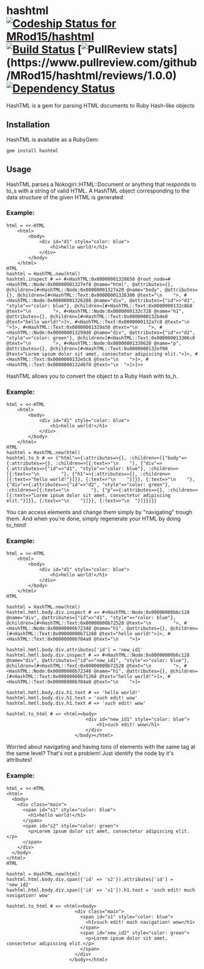 hashtml [ ![Codeship Status for MRod15/hashtml](https://codeship.io/projects/6dd49080-19a4-0132-515f-0a39251edeca/status)](https://codeship.io/projects/34440) [![Build Status](https://travis-ci.org/MRod15/hashtml.svg?branch=1.0.0)](https://travis-ci.org/MRod15/hashtml) [![PullReview stats](https://www.pullreview.com/github/MRod15/hashtml/badges/1.0.0.svg?)](https://www.pullreview.com/github/MRod15/hashtml/reviews/1.0.0) [![Dependency Status](https://gemnasium.com/MRod15/hashtml.svg)](https://gemnasium.com/MRod15/hashtml)
=======

HashTML is a gem for parsing HTML documents to Ruby Hash-like objects

## Installation

HashTML is available as a RubyGem:

    gem install hashtml

## Usage

HashTML parses a Nokogiri::HTML::Document or anything that responds
to to_s with a string of valid HTML.
A HashTML object corresponding to the data structure of the given HTML
is generated.

### Example:

    html = <<-HTML
        <html>
            <body>
                <div id="d1" style="color: blue">
                    <h1>hello world!</h1>
                </div>
            </body>
        </html>
    HTML
    hashtml = HashTML.new(html)
    hashtml.inspect # => #<HashTML:0x00000001328650 @root_node=#<HashTML::Node:0x00000001327ef8 @name="html", @attributes={}, @children=[#<HashTML::Node:0x00000001327a20 @name="body", @attributes={}, @children=[#<HashTML::Text:0x00000001326300 @text="\n    ">, #<HashTML::Node:0x00000001326288 @name="div", @attributes={"id"=>"d1", "style"=>"color: blue"}, @children=[#<HashTML::Text:0x0000000132c8b8 @text="\n        ">, #<HashTML::Node:0x0000000132c728 @name="h1", @attributes={}, @children=[#<HashTML::Text:0x0000000132b4e0 @text="hello world!">]>, #<HashTML::Text:0x0000000132a7c0 @text="\n    ">]>, #<HashTML::Text:0x00000001329a50 @text="\n    ">, #<HashTML::Node:0x000000013299d8 @name="div", @attributes={"id"=>"d2", "style"=>"color: green"}, @children=[#<HashTML::Text:0x000000013306c0 @text="\n        ">, #<HashTML::Node:0x00000001330620 @name="p", @attributes={}, @children=[#<HashTML::Text:0x0000000132ef00 @text="Lorem ipsum dolor sit amet, consectetur adipiscing elit.">]>, #<HashTML::Text:0x0000000132e5c8 @text="\n    ">]>, #<HashTML::Text:0x0000000132d6f0 @text="\n  ">]>]>>


HashTML allows you to convert the object to a Ruby Hash with to_h.

### Example:

    html = <<-HTML
        <html>
            <body>
                <div id="d1" style="color: blue">
                    <h1>hello world!</h1>
                </div>
            </body>
        </html>
    HTML
    hashtml = HashTML.new(html)
    hashtml.to_h # => {"html"=>{:attributes=>{}, :children=>[{"body"=>{:attributes=>{}, :children=>[{:text=>"\n    "}, {"div"=>{:attributes=>{"id"=>"d1", "style"=>"color: blue"}, :children=>[{:text=>"\n        "}, {"h1"=>{:attributes=>{}, :children=>[{:text=>"hello world!"}]}}, {:text=>"\n    "}]}}, {:text=>"\n    "}, {"div"=>{:attributes=>{"id"=>"d2", "style"=>"color: green"}, :children=>[{:text=>"\n        "}, {"p"=>{:attributes=>{}, :children=>[{:text=>"Lorem ipsum dolor sit amet, consectetur adipiscing elit."}]}}, {:text=>"\n    "}]}}, {:text=>"\n  "}]}}]}}


You can access elements and change them simply by "navigating" trough them.
And when you're done, simply regenerate your HTML by doing to_html!

### Example:

    html = <<-HTML
        <html>
            <body>
                <div id="d1" style="color: blue">
                    <h1>hello world!</h1>
                </div>
            </body>
        </html>
    HTML

    hashtml = HashTML.new(html)
    hashtml.hmtl.body.div.inspect # => #<HashTML::Node:0x00000000b6c128 @name="div", @attributes={"id"=>"d1", "style"=>"color: blue"}, @children=[#<HashTML::Text:0x00000000b72528 @text="\n        ">, #<HashTML::Node:0x00000000b72348 @name="h1", @attributes={}, @children=[#<HashTML::Text:0x00000000b71268 @text="hello world!">]>, #<HashTML::Text:0x00000000b704a8 @text="\n    ">]>

    hashtml.hmtl.body.div.attributes['id'] = 'new_id1'
    hashtml.hmtl.body.div.inspect # => #<HashTML::Node:0x00000000b6c128 @name="div", @attributes={"id"=>"new_id1", "style"=>"color: blue"}, @children=[#<HashTML::Text:0x00000000b72528 @text="\n        ">, #<HashTML::Node:0x00000000b72348 @name="h1", @attributes={}, @children=[#<HashTML::Text:0x00000000b71268 @text="hello world!">]>, #<HashTML::Text:0x00000000b704a8 @text="\n    ">]>

    hashtml.hmtl.body.div.h1.text # => 'hello world!'
    hashtml.hmtl.body.div.h1.text = 'such edit! wow'
    hashtml.hmtl.body.div.h1.text # => 'such edit! wow'

    hashtml.to_html # => <html><body>
                                 <div id="new_id1" style="color: blue">
                                     <h1>such edit! wow</h1>
                                 </div>
                             </body></html>


Worried about navigating and having tons of elements with the same tag at the same level?
That's not a problem! Just identify the node by it's attributes!

### Example:

    html = <<-HTML
    <html>
      <body>
        <div class="main">
          <span id="s1" style="color: blue">
            <h1>hello world!</h1>
          </span>
          <span id="s2" style="color: green">
            <p>Lorem ipsum dolor sit amet, consectetur adipiscing elit.</p>
          </span>
        </div>
      </body>
    </html>
    HTML

    hashtml = HashTML.new(html)
    hashtml.html.body.div.span({'id' => 's2'}).attributes['id'] = 'new_id2'
    hashtml.html.body.div.span({'id' => 's1'}).h1.text = 'such edit! much navigation! wow'

    hashtml.to_html # => <html><body>
                             <div class="main">
                               <span id="s1" style="color: blue">
                                 <h1>such edit! much navigation! wow</h1>
                               </span>
                               <span id="new_id2" style="color: green">
                                 <p>Lorem ipsum dolor sit amet, consectetur adipiscing elit.</p>
                               </span>
                             </div>
                           </body></html>
